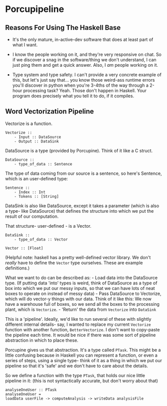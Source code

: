 # Porcupipeline

## Reasons For Using The Haskell Base

- It's the only mature, in-active-dev software that does at least part of what I want.

- I know the people working on it, and they're very responsive on chat. So if we discover a snag in the software/thing we don't understand, I can just ping them and get a quick answer. Also, I *am* people working on it.

- Type system and type safety. I can't provide a very concrete example of this, but let's just say that... you know those weird-ass runtime errors you'll discover in python when you're 3-4ths of the way through a 2-hour processing task? Yeah. Those don't happen in Haskell. Your program does precisely what you tell it to do, if it compiles.


## Word Vectorization Pipeline

Vectorize is a function.

```
Vectorize ::
	- Input :: DataSource
	- Output :: DataSink
```

DataSource is a type (provided by Porcupine). Think of it like a C struct.

```
DataSource ::
	- type_of_data :: Sentence
```

The type of data coming from our source is a sentence, so here's Sentence, which is an user-defined type:

```
Sentence :: 
	- Index :: Int
	- Tokens :: [String]
```

DataSink is also like DataSource, except it takes a parameter (which is also a type- like DataSource) that defines the structure into which we put the result of our computation.

That structure- user-defined - is a Vector.

```
DataSink ::
	- type_of_data :: Vector

Vector :: [Float]
```

(Helpful note: haskell has a pretty well-defined vector library. We don't *really* have to define the `Vector` type ourselves. These are example definitions.)

What we want to do can be described as:
	- Load data into the DataSource type. (If putting data 'into' types is weird, think of DataSource as a type of box into which we put our messy inputs, so that we can have lots of neat boxes to operate on instead of messy data)
	- Pass DataSource to Vectorize, which will do vector-y things with our data. Think of it like this: We now have a warehouse full of boxes, so we send all the boxes to the processing plant, which is `Vectorize`.
	- 'Return' the data from `Vectorize` into `DataSink`

This is a 'pipeline'. Ideally, we'd like to run several of these with slightly different internal details- say, I wanted to replace my current `Vectorize` function with another function, `BetterVectorize`. I don't want to copy-paste the pipeline each time. It would be nice if there was some sort of pipeline abstraction in which to place these.

Porcupine gives us that abstraction. It's a type called `PTask`. This might be a little confusing because in Haskell you can represent a function, or even a series of steps, using a single type- think of it as a thing in which we put our pipeline so that it's 'safe' and we don't have to care about the details.

So we define a function with the type `PTask`, that holds our nice little pipeline in it: (this is not syntactically accurate, but don't worry about that)

```
analyseOneUser :: PTask
analyseOneUser =
loadData userFile -> computeAnalysis -> writeData analysisFile
```



